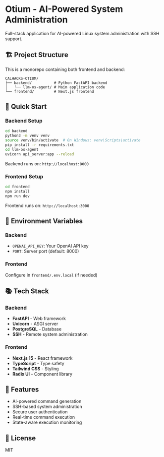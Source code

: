 # Otium - AI-Powered System Administration

Full-stack application for AI-powered Linux system administration with SSH support.

## 🏗️ Project Structure

This is a monorepo containing both frontend and backend:

```
CALHACKS-OTIUM/
├── backend/          # Python FastAPI backend
│   └── llm-os-agent/ # Main application code
└── frontend/         # Next.js frontend
```

## 🚀 Quick Start

### Backend Setup

```bash
cd backend
python3 -m venv venv
source venv/bin/activate  # On Windows: venv\Scripts\activate
pip install -r requirements.txt
cd llm-os-agent
uvicorn api_server:app --reload
```

Backend runs on: `http://localhost:8000`

### Frontend Setup

```bash
cd frontend
npm install
npm run dev
```

Frontend runs on: `http://localhost:3000`

## 🔑 Environment Variables

### Backend
- `OPENAI_API_KEY`: Your OpenAI API key
- `PORT`: Server port (default: 8000)

### Frontend
Configure in `frontend/.env.local` (if needed)

## 📚 Tech Stack

### Backend
- **FastAPI** - Web framework
- **Uvicorn** - ASGI server
- **PostgreSQL** - Database
- **SSH** - Remote system administration

### Frontend
- **Next.js 15** - React framework
- **TypeScript** - Type safety
- **Tailwind CSS** - Styling
- **Radix UI** - Component library

## 🎯 Features

- AI-powered command generation
- SSH-based system administration
- Secure user authentication
- Real-time command execution
- State-aware execution monitoring

## 📝 License

MIT
